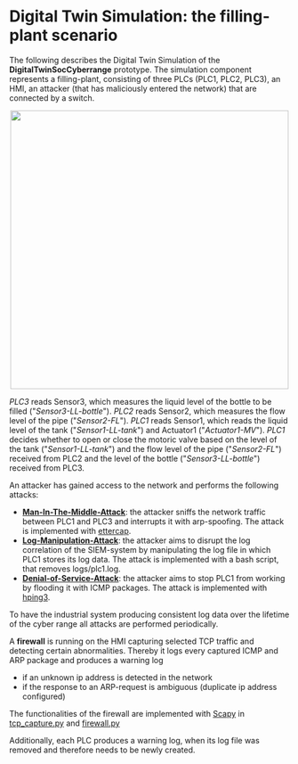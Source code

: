 # Digital Twin Simulation: the filling-plant scenario

The following describes the Digital Twin Simulation of the **DigitalTwinSocCyberrange** prototype. The simulation component represents a filling-plant, consisting of three PLCs (PLC1, PLC2, PLC3), an HMI, an attacker (that has maliciously entered the network) that are connected by a switch.

 <p align="center">
  <img src="https://user-images.githubusercontent.com/56884203/112801494-40ee5f00-9071-11eb-9e71-d55030ddfa73.png" width="500"/>
</p>

*PLC3* reads Sensor3, which measures the liquid level of the bottle to be filled ("*Sensor3-LL-bottle*").
*PLC2* reads Sensor2, which measures the flow level of the pipe ("*Sensor2-FL*").
*PLC1* reads Sensor1, which reads the liquid level of the tank ("*Sensor1-LL-tank*") and Actuator1 ("*Actuator1-MV*"). 
*PLC1* decides whether to open or close the motoric valve based on the level of the tank ("*Sensor1-LL-tank*") and the flow level of the pipe ("*Sensor2-FL*") received from PLC2 and the level of the bottle ("*Sensor3-LL-bottle*") received from PLC3. 

An attacker has gained access to the network and performs the following attacks:

- **[Man-In-The-Middle-Attack](./mitm_attack.sh)**: the attacker sniffs the network traffic between PLC1 and PLC3 and interrupts it with arp-spoofing. The attack is implemented with [ettercap](https://www.ettercap-project.org/).
- **[Log-Manipulation-Attack](./rm_attack.sh)**: the attacker aims to disrupt the log correlation of the SIEM-system by manipulating the log file in which PLC1 stores its log data. The attack is implemented with a bash script, that removes logs/plc1.log.
- **[Denial-of-Service-Attack](./dos_attack.sh)**: the attacker aims to stop PLC1 from working by flooding it with ICMP packages. The attack is implemented with [hping3](http://www.hping.org/).

To have the industrial system producing consistent log data over the lifetime of the cyber range all attacks are performed periodically.

A **firewall** is running on the HMI capturing selected TCP traffic and detecting certain abnormalities. Thereby it logs every captured ICMP and ARP package and produces a warning log

- if an unknown ip address is detected in the network 
- if the response to an ARP-request is ambiguous (duplicate ip address configured)

The functionalities of the firewall are implemented with [Scapy](https://scapy.net/) in [tcp_capture.py](./tcp_capture.py) and [firewall.py](./firewall.py)

Additionally, each PLC produces a warning log, when its log file was removed and therefore needs to be newly created.

